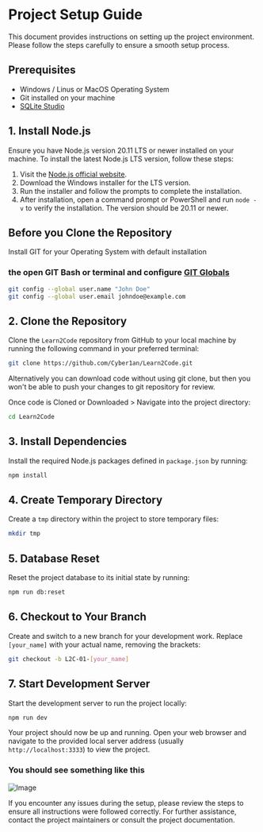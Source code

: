 
# Project Setup Guide

This document provides instructions on setting up the project environment. Please follow the steps carefully to ensure a smooth setup process.

## Prerequisites

- Windows / Linus or MacOS Operating System
- Git installed on your machine
- [SQLite Studio](https://sqlitestudio.pl/)

## 1. Install Node.js

Ensure you have Node.js version 20.11 LTS or newer installed on your machine. To install the latest Node.js LTS version, follow these steps:

1. Visit the [Node.js official website](https://nodejs.org/).
2. Download the Windows installer for the LTS version.
3. Run the installer and follow the prompts to complete the installation.
4. After installation, open a command prompt or PowerShell and run `node -v` to verify the installation. The version should be 20.11 or newer.

## Before you Clone the Repository
Install GIT for your Operating System with default installation

### the open GIT Bash or terminal and configure [GIT Globals](https://git-scm.com/book/en/v2/Customizing-Git-Git-Configuration)
```bash
git config --global user.name "John Doe"
git config --global user.email johndoe@example.com
```

## 2. Clone the Repository

Clone the `Learn2Code` repository from GitHub to your local machine by running the following command in your preferred terminal:

```bash
git clone https://github.com/Cyber1an/Learn2Code.git
```

Alternatively you can download code without using git clone, but then you won't be able to push your changes to git repository for review.

Once code is Cloned or Downloaded >
Navigate into the project directory:

```bash
cd Learn2Code
```

## 3. Install Dependencies

Install the required Node.js packages defined in `package.json` by running:

```bash
npm install
```

## 4. Create Temporary Directory

Create a `tmp` directory within the project to store temporary files:

```bash
mkdir tmp
```

## 5. Database Reset

Reset the project database to its initial state by running:

```bash
npm run db:reset
```

## 6. Checkout to Your Branch

Create and switch to a new branch for your development work. Replace `[your_name]` with your actual name, removing the brackets:

```bash
git checkout -b L2C-01-[your_name]
```

## 7. Start Development Server

Start the development server to run the project locally:

```bash
npm run dev
```

Your project should now be up and running. Open your web browser and navigate to the provided local server address (usually `http://localhost:3333`) to view the project.

### You should see something like this

![Image](https://github.com/Cyber1an/Learn2Code/assets/13891890/f302f246-fb8d-406d-a404-b0cdf8b7047e)


If you encounter any issues during the setup, please review the steps to ensure all instructions were followed correctly. For further assistance, contact the project maintainers or consult the project documentation.
